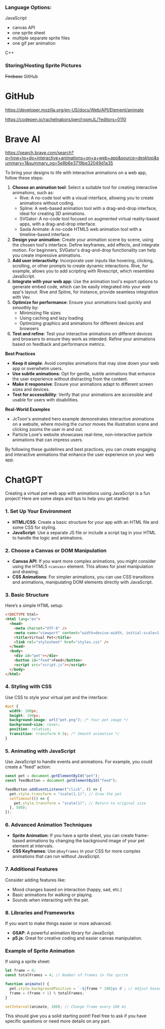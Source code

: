 ### Language Options:

JavaScript

- canvas API
- one sprite sheet
- multiple separate sprite files
- one gif per animation

C++

### Storing/Hosting Sprite Pictures

~~Firebase~~
GitHub

# GitHub

https://developer.mozilla.org/en-US/docs/Web/API/Element/animate

https://codepen.io/rachelnabors/pen/rxpmJL/?editors=0110

# Brave AI

https://search.brave.com/search?q=how+to+do+interactive+animations+on+a+web+app&source=desktop&summary=1&summary_og=5e8b6e3719be32049d1a35

To bring your designs to life with interactive animations on a web app, follow these steps:

1. **Choose an animation tool**: Select a suitable tool for creating interactive animations, such as:
   - Rive: A no-code tool with a visual interface, allowing you to create animations without coding.
   - Spline: A web-based animation tool with a drag-and-drop interface, ideal for creating 3D animations.
   - SVGator: A no-code tool focused on augmented virtual reality-based apps, with a drag-and-drop interface.
   - Saola Animate: A no-code HTML5 web animation tool with a timeline-based interface.
2. **Design your animation**: Create your animation scene by scene, using the chosen tool's interface. Define keyframes, add effects, and integrate motion. For beginners, SVGator's drag-and-drop functionality can help you create impressive animations.
3. **Add user interactivity**: Incorporate user inputs like hovering, clicking, scrolling, or other prompts to create dynamic interactions. Rive, for example, allows you to add scripting with Rivescript, which resembles JavaScript.
4. **Integrate with your web app**: Use the animation tool's export options to generate embed code, which can be easily integrated into your web app's layout. Rive and Spline, for instance, provide seamless integration with Vev.
5. **Optimize for performance**: Ensure your animations load quickly and smoothly by:
   - Minimizing file sizes
   - Using caching and lazy loading
   - Optimizing graphics and animations for different devices and browsers
6. **Test and refine**: Test your interactive animations on different devices and browsers to ensure they work as intended. Refine your animations based on feedback and performance metrics.

**Best Practices**

- **Keep it simple**: Avoid complex animations that may slow down your web app or overwhelm users.
- **Use subtle animations**: Opt for gentle, subtle animations that enhance the user experience without distracting from the content.
- **Make it responsive**: Ensure your animations adapt to different screen sizes and devices.
- **Test for accessibility**: Verify that your animations are accessible and usable for users with disabilities.

**Real-World Examples**

- JcToon's animated hero example demonstrates interactive animations on a website, where moving the cursor moves the illustration scene and clicking zooms the user in and out.
- Particle Love's website showcases real-time, non-interactive particle animations that can impress users.

By following these guidelines and best practices, you can create engaging and interactive animations that enhance the user experience on your web app.

# ChatGPT

Creating a virtual pet web app with animations using JavaScript is a fun project! Here are some steps and tips to help you get started:

### 1. Set Up Your Environment

- **HTML/CSS**: Create a basic structure for your app with an HTML file and some CSS for styling.
- **JavaScript**: Use a separate JS file or include a script tag in your HTML to handle the logic and animations.

### 2. Choose a Canvas or DOM Manipulation

- **Canvas API**: If you want more complex animations, you might consider using the HTML5 `<canvas>` element. This allows for pixel manipulation and drawing.
- **CSS Animations**: For simpler animations, you can use CSS transitions and animations, manipulating DOM elements directly with JavaScript.

### 3. Basic Structure

Here’s a simple HTML setup:

```html
<!DOCTYPE html>
<html lang="en">
  <head>
    <meta charset="UTF-8" />
    <meta name="viewport" content="width=device-width, initial-scale=1.0" />
    <title>Virtual Pet</title>
    <link rel="stylesheet" href="styles.css" />
  </head>
  <body>
    <div id="pet"></div>
    <button id="feed">Feed</button>
    <script src="script.js"></script>
  </body>
</html>
```

### 4. Styling with CSS

Use CSS to style your virtual pet and the interface:

```css
#pet {
  width: 100px;
  height: 100px;
  background-image: url("pet.png"); /* Your pet image */
  background-size: cover;
  position: relative;
  transition: transform 0.5s; /* Smooth animation */
}
```

### 5. Animating with JavaScript

Use JavaScript to handle events and animations. For example, you could create a "feed" action:

```javascript
const pet = document.getElementById("pet");
const feedButton = document.getElementById("feed");

feedButton.addEventListener("click", () => {
  pet.style.transform = "scale(1.1)"; // Grow the pet
  setTimeout(() => {
    pet.style.transform = "scale(1)"; // Return to original size
  }, 500);
});
```

### 6. Advanced Animation Techniques

- **Sprite Animation**: If you have a sprite sheet, you can create frame-based animations by changing the background image of your pet element at intervals.
- **CSS Keyframes**: Use `@keyframes` in your CSS for more complex animations that can run without JavaScript.

### 7. Additional Features

Consider adding features like:

- Mood changes based on interaction (happy, sad, etc.)
- Basic animations for walking or playing.
- Sounds when interacting with the pet.

### 8. Libraries and Frameworks

If you want to make things easier or more advanced:

- **GSAP**: A powerful animation library for JavaScript.
- **p5.js**: Great for creative coding and easier canvas manipulation.

### Example of Sprite Animation

If using a sprite sheet:

```javascript
let frame = 0;
const totalFrames = 4; // Number of frames in the sprite

function animate() {
  pet.style.backgroundPosition = `-${frame * 100}px 0`; // Adjust based on sprite size
  frame = (frame + 1) % totalFrames;
}

setInterval(animate, 100); // Change frame every 100 ms
```

This should give you a solid starting point! Feel free to ask if you have specific questions or need more details on any part.
